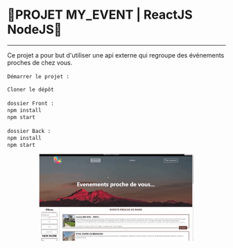 # 🚗PROJET MY_EVENT | ReactJS NodeJS📅
  
  ----------------  

  Ce projet a pour but d'utiliser une api externe qui regroupe des événements proches de chez vous.  
    
`Démarrer le projet :`  
```
Cloner le dépôt

dossier Front :
npm install
npm start

dossier Back :
npm install
npm start
```
<p align="center">
    <img align="center" src="my_event.gif" height="200px" alt="e-commerceGIF">
</p>